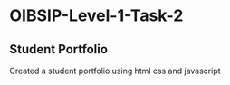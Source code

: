 # OIBSIP-Level-1-Task-2

## Student Portfolio
Created a student portfolio using html css and javascript
